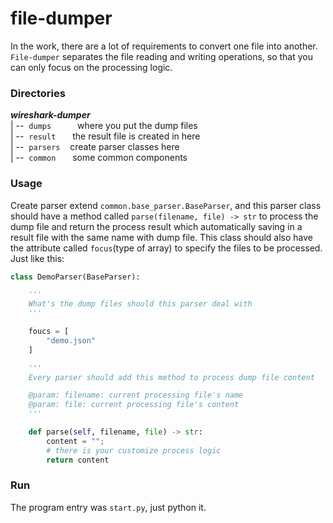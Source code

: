 # file-dumper

In the work, there are a lot of requirements to convert one file into another. `File-dumper` separates the file reading and writing operations, so that you can only focus on the processing logic.

### Directories

***wireshark-dumper***  
|&nbsp;--&nbsp; `dumps  ` &nbsp;&nbsp;&nbsp;&nbsp;&nbsp; where you put the dump files  
|&nbsp;--&nbsp; `result ` &nbsp;&nbsp;&nbsp; the result file is created in here  
|&nbsp;--&nbsp; `parsers` &nbsp;&nbsp; create parser classes here  
|&nbsp;--&nbsp; `common ` &nbsp;&nbsp;&nbsp; some common components  

### Usage

Create parser extend `common.base_parser.BaseParser`, and this parser class should have a method called `parse(filename, file) -> str` to process the dump file and return the process result which automatically saving in a result file with the same name with dump file. This class should also have the attribute called `focus`(type of array) to specify the files to be processed. Just like this:

```python
class DemoParser(BaseParser):

    '''
    What's the dump files should this parser deal with
    '''

    foucs = [
        "demo.json"
    ]

    '''
    Every parser should add this method to process dump file content

    @param: filename: current processing file's name
    @param: file: current processing file's content
    '''

    def parse(self, filename, file) -> str:
        content = "";
        # there is your customize process logic
        return content
```

### Run

The program entry was `start.py`, just python it.
